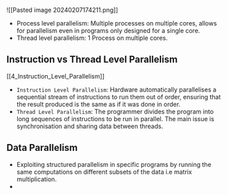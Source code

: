 ![[Pasted image 20240207174211.png]]
* Process level parallelism: Multiple processes on multiple cores, allows for parallelism even in programs only designed for a single core. 
* Thread level parallelism: 1 Process on multiple cores.

## Instruction vs Thread Level Parallelism
[[4_Instruction_Level_Parallelism]]
* `Instruction Level Parallelism`: Hardware automatically parallelises a sequential stream of instructions to run them out of order, ensuring that the result produced is the same as if it was done in order.
* `Thread Level Parallelism`: The programmer divides the program into long sequences of instructions to be run in parallel. The main issue is synchronisation and sharing data between threads.

## Data Parallelism
* Exploiting structured parallelism in specific programs by running the same computations on different subsets of the data i.e matrix multiplication.
* 
